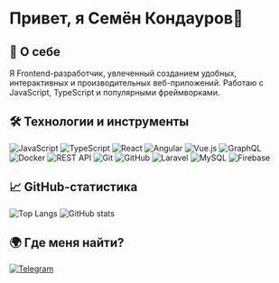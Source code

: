 

<!--
**Semen12/Semen12** is a ✨ _special_ ✨ repository because its `README.md` (this file) appears on your GitHub profile.-->


# Привет, я Семён Кондауров👋

## 🚀 О себе
Я Frontend-разработчик, увлеченный созданием удобных, интерактивных и производительных веб-приложений. Работаю с JavaScript, TypeScript и популярными фреймворками.



## 🛠 Технологии и инструменты

![JavaScript](https://img.shields.io/badge/-JavaScript-F7DF1E?style=flat&logo=javascript&logoColor=black)
![TypeScript](https://img.shields.io/badge/-TypeScript-3178C6?style=flat&logo=typescript&logoColor=white)
![React](https://img.shields.io/badge/-React-61DAFB?style=flat&logo=react&logoColor=black)
![Angular](https://img.shields.io/badge/-Angular-DD0031?style=flat&logo=angular&logoColor=white)
![Vue.js](https://img.shields.io/badge/-Vue.js-4FC08D?style=flat&logo=vue.js&logoColor=white)
![GraphQL](https://img.shields.io/badge/-GraphQL-E10098?style=flat&logo=graphql&logoColor=white)
![Docker](https://img.shields.io/badge/-Docker-2496ED?style=flat&logo=docker&logoColor=white)
![REST API](https://img.shields.io/badge/-REST%20API-005571?style=flat&logo=rest-api&logoColor=white)
![Git](https://img.shields.io/badge/-Git-F05032?style=flat&logo=git&logoColor=white)
![GitHub](https://img.shields.io/badge/-GitHub-181717?style=flat&logo=github&logoColor=white)
![Laravel](https://img.shields.io/badge/-Laravel-FF2D20?style=flat&logo=laravel&logoColor=white)
![MySQL](https://img.shields.io/badge/-MySQL-4479A1?style=flat&logo=mysql&logoColor=white)
![Firebase](https://img.shields.io/badge/-Firebase-FFCA28?style=flat&logo=firebase&logoColor=black)



## 📈 GitHub-статистика
![Top Langs](https://github-readme-stats.vercel.app/api/top-langs/?username=Semen12&layout=compact&theme=radical)
![GitHub stats](https://github-readme-stats.vercel.app/api?username=Semen12&show_icons=true&theme=radical)

## 🌍 Где меня найти?
[![Telegram](https://img.shields.io/badge/-Telegram-26A5E4?style=flat&logo=telegram&logoColor=white)](https://t.me/Aquarius_web)


